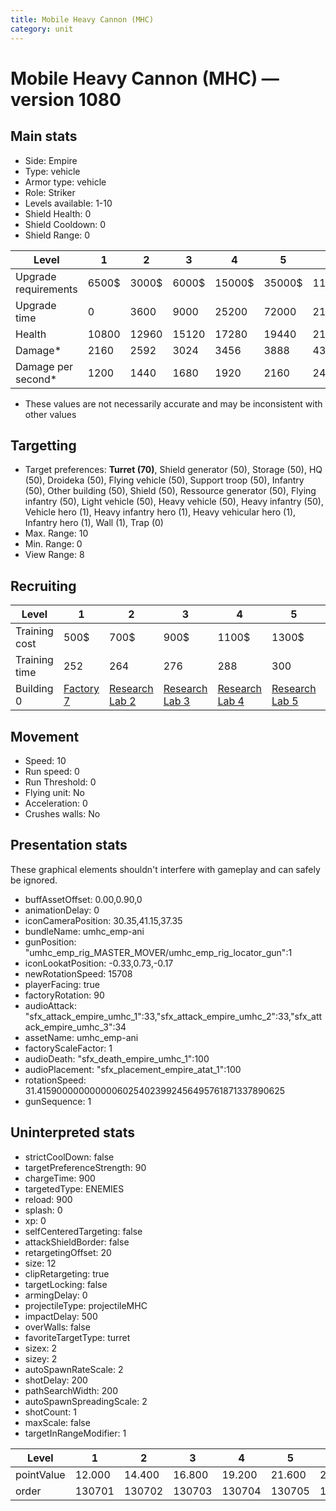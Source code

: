 ```yaml
---
title: Mobile Heavy Cannon (MHC)
category: unit
---
```


# Mobile Heavy Cannon (MHC) — version 1080

## Main stats

  * Side: Empire
  * Type: vehicle
  * Armor type: vehicle
  * Role: Striker
  * Levels available: 1-10
  * Shield Health: 0
  * Shield Cooldown: 0
  * Shield Range: 0

|Level               |1    |2    |3    |4     |5     |6      |7      |8      |9       |10      |
|--------------------|-----|-----|-----|------|------|-------|-------|-------|--------|--------|
|Upgrade requirements|6500$|3000$|6000$|15000$|35000$|115000$|200000$|385000$|1250000$|2250000$|
|Upgrade time        |0    |3600 |9000 |25200 |72000 |216000 |345600 |518400 |691200  |1036800 |
|Health              |10800|12960|15120|17280 |19440 |21600  |23760  |25920  |28080   |32400   |
|Damage*             |2160 |2592 |3024 |3456  |3888  |4320   |4752   |5184   |5616    |6480    |
|Damage per second*  |1200 |1440 |1680 |1920  |2160  |2400   |2640   |2880   |3120    |3600    |

* These values are not necessarily accurate and may be inconsistent with other values

## Targetting

  * Target preferences: **Turret (70)**, Shield generator (50), Storage (50), HQ (50), Droideka (50), Flying vehicle (50), Support troop (50), Infantry (50), Other building (50), Shield (50), Ressource generator (50), Flying infantry (50), Light vehicle (50), Heavy vehicle (50), Heavy infantry (50), Vehicle hero (1), Heavy infantry hero (1), Heavy vehicular hero (1), Infantry hero (1), Wall (1), Trap (0)
  * Max. Range: 10
  * Min. Range: 0
  * View Range: 8

## Recruiting

|Level        |1                              |2                                      |3                                      |4                                      |5                                      |6                                      |7                                      |8                                      |9                                      |10                                      |
|-------------|-------------------------------|---------------------------------------|---------------------------------------|---------------------------------------|---------------------------------------|---------------------------------------|---------------------------------------|---------------------------------------|---------------------------------------|----------------------------------------|
|Training cost|500$                           |700$                                   |900$                                   |1100$                                  |1300$                                  |1500$                                  |1700$                                  |2400$                                  |2700$                                  |3000$                                   |
|Training time|252                            |264                                    |276                                    |288                                    |300                                    |312                                    |324                                    |336                                    |348                                    |360                                     |
|Building 0   |[Factory 7](empireFactory.html)|[Research Lab 2](empireOffenseLab.html)|[Research Lab 3](empireOffenseLab.html)|[Research Lab 4](empireOffenseLab.html)|[Research Lab 5](empireOffenseLab.html)|[Research Lab 6](empireOffenseLab.html)|[Research Lab 7](empireOffenseLab.html)|[Research Lab 8](empireOffenseLab.html)|[Research Lab 9](empireOffenseLab.html)|[Research Lab 10](empireOffenseLab.html)|

## Movement

  * Speed: 10
  * Run speed: 0
  * Run Threshold: 0
  * Flying unit: No
  * Acceleration: 0
  * Crushes walls: No

## Presentation stats

These graphical elements shouldn't interfere with gameplay and can safely be ignored.

  * buffAssetOffset: 0.00,0.90,0
  * animationDelay: 0
  * iconCameraPosition: 30.35,41.15,37.35
  * bundleName: umhc_emp-ani
  * gunPosition: "umhc_emp_rig_MASTER_MOVER/umhc_emp_rig_locator_gun":1
  * iconLookatPosition: -0.33,0.73,-0.17
  * newRotationSpeed: 15708
  * playerFacing: true
  * factoryRotation: 90
  * audioAttack: "sfx_attack_empire_umhc_1":33,"sfx_attack_empire_umhc_2":33,"sfx_attack_empire_umhc_3":34
  * assetName: umhc_emp-ani
  * factoryScaleFactor: 1
  * audioDeath: "sfx_death_empire_umhc_1":100
  * audioPlacement: "sfx_placement_empire_atat_1":100
  * rotationSpeed: 31.41590000000000060254023992456495761871337890625
  * gunSequence: 1

## Uninterpreted stats

  * strictCoolDown: false
  * targetPreferenceStrength: 90
  * chargeTime: 900
  * targetedType: ENEMIES
  * reload: 900
  * splash: 0
  * xp: 0
  * selfCenteredTargeting: false
  * attackShieldBorder: false
  * retargetingOffset: 20
  * size: 12
  * clipRetargeting: true
  * targetLocking: false
  * armingDelay: 0
  * projectileType: projectileMHC
  * impactDelay: 500
  * overWalls: false
  * favoriteTargetType: turret
  * sizex: 2
  * sizey: 2
  * autoSpawnRateScale: 2
  * shotDelay: 200
  * pathSearchWidth: 200
  * autoSpawnSpreadingScale: 2
  * shotCount: 1
  * maxScale: false
  * targetInRangeModifier: 1

|Level     |1     |2     |3     |4     |5     |6     |7     |8     |9     |10    |
|----------|------|------|------|------|------|------|------|------|------|------|
|pointValue|12.000|14.400|16.800|19.200|21.600|24.000|26.400|28.800|31.200|36.000|
|order     |130701|130702|130703|130704|130705|130706|130707|130708|130709|130710|

